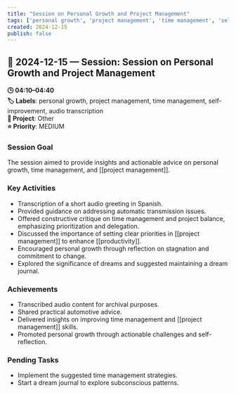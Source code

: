 ```yaml
---
title: "Session on Personal Growth and Project Management"
tags: ['personal growth', 'project management', 'time management', 'self-improvement', 'audio transcription']
created: 2024-12-15
publish: false
---
```


## 📅 2024-12-15 — Session: Session on Personal Growth and Project Management

**🕒 04:10–04:40**  
**🏷️ Labels**: personal growth, project management, time management, self-improvement, audio transcription  
**📂 Project**: Other  
**⭐ Priority**: MEDIUM  


### Session Goal
The session aimed to provide insights and actionable advice on personal growth, time management, and [[project management]].

### Key Activities
- Transcription of a short audio greeting in Spanish.
- Provided guidance on addressing automatic transmission issues.
- Offered constructive critique on time management and project balance, emphasizing prioritization and delegation.
- Discussed the importance of setting clear priorities in [[project management]] to enhance [[productivity]].
- Encouraged personal growth through reflection on stagnation and commitment to change.
- Explored the significance of dreams and suggested maintaining a dream journal.

### Achievements
- Transcribed audio content for archival purposes.
- Shared practical automotive advice.
- Delivered insights on improving time management and [[project management]] skills.
- Promoted personal growth through actionable challenges and self-reflection.

### Pending Tasks
- Implement the suggested time management strategies.
- Start a dream journal to explore subconscious patterns.
